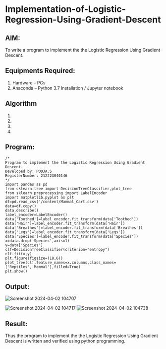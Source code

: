 # Implementation-of-Logistic-Regression-Using-Gradient-Descent

## AIM:
To write a program to implement the the Logistic Regression Using Gradient Descent.

## Equipments Required:
1. Hardware – PCs
2. Anaconda – Python 3.7 Installation / Jupyter notebook

## Algorithm
1. 
2. 
3. 
4. 

## Program:
```
/*
Program to implement the the Logistic Regression Using Gradient Descent.
Developed by: POOJA.S
RegisterNumber: 212223040146 
*/
import pandas as pd
from sklearn.tree import DecisionTreeClassifier,plot_tree
from sklearn.preprocessing import LabelEncoder
import matplotlib.pyplot as plt
df=pd.read_csv('/content/Mammal_Cart.csv')
data=df.copy()
data.describe()
label_encoder=LabelEncoder()
data['Toothed']=label_encoder.fit_transform(data['Toothed'])
data['Hair']=label_encoder.fit_transform(data['Hair'])
data['Breathes']=label_encoder.fit_transform(data['Breathes'])
data['Legs']=label_encoder.fit_transform(data['Legs'])
data['Species']=label_encoder.fit_transform(data['Species'])
x=data.drop('Species',axis=1)
y=data['Species']
clf=DecisionTreeClassifier(criterion="entropy")
clf.fit(x,y)
plt.figure(figsize=(18,6))
plot_tree(clf,feature_names=x.columns,class_names=['Reptiles','Mammal'],filled=True)
plt.show()
```

## Output:
![Screenshot 2024-04-02 104707](https://github.com/poojasen05/-Implementation-of-Logistic-Regression-Using-Gradient-Descent/assets/150784373/520bbbc2-659f-41e3-9788-d86d438f0597)

![Screenshot 2024-04-02 104717](https://github.com/poojasen05/-Implementation-of-Logistic-Regression-Using-Gradient-Descent/assets/150784373/9998f937-4ded-4282-99b7-8e1ea76e61da)
![Screenshot 2024-04-02 104738](https://github.com/poojasen05/-Implementation-of-Logistic-Regression-Using-Gradient-Descent/assets/150784373/6c458d45-f663-4b7b-9208-01cf9048e55f)





## Result:
Thus the program to implement the the Logistic Regression Using Gradient Descent is written and verified using python programming.

